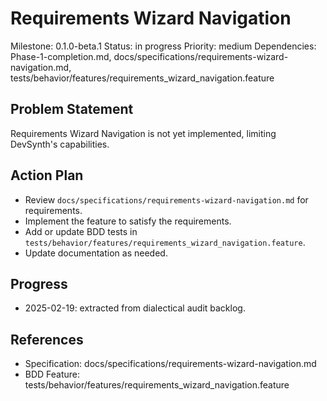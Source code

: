 # Requirements Wizard Navigation
Milestone: 0.1.0-beta.1
Status: in progress
Priority: medium
Dependencies: Phase-1-completion.md, docs/specifications/requirements-wizard-navigation.md, tests/behavior/features/requirements_wizard_navigation.feature

## Problem Statement
Requirements Wizard Navigation is not yet implemented, limiting DevSynth's capabilities.


## Action Plan
- Review `docs/specifications/requirements-wizard-navigation.md` for requirements.
- Implement the feature to satisfy the requirements.
- Add or update BDD tests in `tests/behavior/features/requirements_wizard_navigation.feature`.
- Update documentation as needed.

## Progress
- 2025-02-19: extracted from dialectical audit backlog.

## References
- Specification: docs/specifications/requirements-wizard-navigation.md
- BDD Feature: tests/behavior/features/requirements_wizard_navigation.feature
